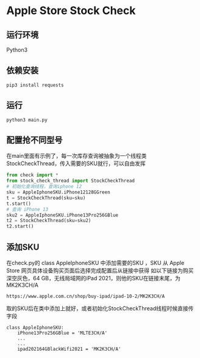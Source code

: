 # Apple Store Stock Check

## 运行环境
Python3

## 依赖安装
```shell
pip3 install requests
```

## 运行
```shell
python3 main.py
```

## 配置抢不同型号
在main里面有示例了，每一次库存查询被抽象为一个线程类StockCheckThread，传入需要的SKU就行，可以自由发挥
```python
from check import *
from stock_check_thread import StockCheckThread
# 初始化查询线程，查询iphone 12
sku = AppleIphoneSKU.iPhone12128GGreen
t = StockCheckThread(sku=sku)
t.start()
# 查询 iPhone 13
sku2 = AppleIphoneSKU.iPhone13Pro256GBlue
t2 = StockCheckThread(sku=sku2)
t2.start()
```

## 添加SKU
在check.py的 class AppleIphoneSKU 中添加需要的SKU ，SKU 从 Apple Store 网页具体设备购买页面后选择完成配置后从链接中获得
如以下链接为购买 深空灰色，64 GB，无线局域网的iPad 2021，则他的SKU在链接末尾，为MK2K3CH/A
```shell
https://www.apple.com.cn/shop/buy-ipad/ipad-10-2/MK2K3CH/A
```
取的SKU后在类中添加上就好，或者初始化StockCheckThread线程时候直接传字段
```python3
class AppleIphoneSKU:
    iPhone13Pro256GBlue = 'MLTE3CH/A'
    ...
    ...
    ipad202164GBlackWifi2021 = 'MK2K3CH/A'
```


